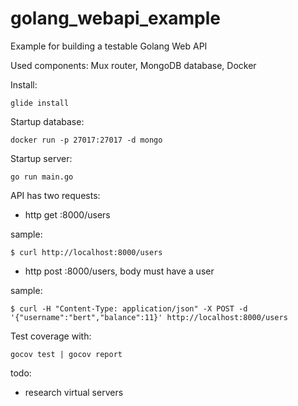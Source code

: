 # golang_webapi_example

Example for building a testable Golang Web API

Used components: Mux router, MongoDB database, Docker

Install:

```
glide install

```

Startup database:

```
docker run -p 27017:27017 -d mongo

```

Startup server:

```
go run main.go

```

API has two requests:

- http get :8000/users

sample:

```
$ curl http://localhost:8000/users
```

- http post :8000/users, body must have a user

sample:

```
$ curl -H "Content-Type: application/json" -X POST -d '{"username":"bert","balance":11}' http://localhost:8000/users
```

Test coverage with:

```
gocov test | gocov report
````

todo:


- research virtual servers

